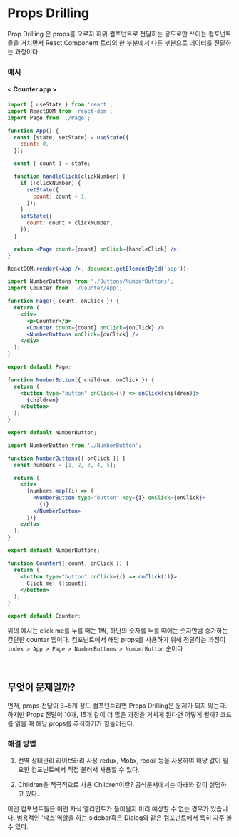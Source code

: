 # Props Drilling

Prop Drilling 은 props를 오로지 하위 컴포넌트로 전달하는 용도로만 쓰이는 컴포넌트들을 거치면서 React Component 트리의 한 부분에서 다른 부분으로 데이터를 전달하는 과정이다.

### 예시

#### < Counter app >

```jsx
import { useState } from 'react';
import ReactDOM from 'react-dom';
import Page from './Page';

function App() {
  const [state, setState] = useState({
    count: 0,
  });

  const { count } = state;

  function handleClick(clickNumber) {
    if (!clickNumber) {
      setState({
        count: count + 1,
      });
    }
    setState({
      count: count + clickNumber,
    });
  }

  return <Page count={count} onClick={handleClick} />;
}

ReactDOM.render(<App />, document.getElementById('app'));
```

```jsx
import NumberButtons from './Buttons/NumberButtons';
import Counter from './Counter/App';

function Page({ count, onClick }) {
  return (
    <div>
      <p>Counter</p>
      <Counter count={count} onClick={onClick} />
      <NumberButtons onClick={onClick} />
    </div>
  );
}

export default Page;
```

```jsx
function NumberButton({ children, onClick }) {
  return (
    <button type="button" onClick={() => onClick(children)}>
      {children}
    </button>
  );
}

export default NumberButton;
```

```jsx
import NumberButton from './NumberButton';

function NumberButtons({ onClick }) {
  const numbers = [1, 2, 3, 4, 5];

  return (
    <div>
      {numbers.map((i) => (
        <NumberButton type="button" key={i} onClick={onClick}>
          {i}
        </NumberButton>
      ))}
    </div>
  );
}

export default NumberButtons;
```

```jsx
function Counter({ count, onClick }) {
  return (
    <button type="button" onClick={() => onClick(1)}>
      Click me! ({count})
    </button>
  );
}

export default Counter;
```

위의 예시는 click me를 누를 때는 1씩, 하단의 숫자를 누를 때에는 숫자만큼 증가하는 간단한 counter 앱이다.
컴포넌트에서 해당 props를 사용하기 위해 전달하는 과정이
`index > App > Page > NumberButtons > NumberButton` 순이다

<br />

## 무엇이 문제일까?

먼저, props 전달이 3~5개 정도 컴포넌트라면 Props Drilling은 문제가 되지 않는다. 하지만 Props 전달이 10개, 15개 같이 더 많은 과정을 거치게 된다면 어떻게 될까? 코드를 읽을 때 해당 props를 추적하기가 힘들어진다.

### 해결 방법

1. 전역 상태관리 라이브러리 사용
   redux, Mobx, recoil 등을 사용하여 해당 값이 필요한 컴포넌트에서 직접 불러서 사용할 수 있다.

2. Children을 적극적으로 사용
   Children이란?
   공식문서에서는 아래와 같이 설명하고 있다.

어떤 컴포넌트들은 어떤 자식 엘리먼트가 들어올지 미리 예상할 수 없는 경우가 있습니다. 범용적인 '박스'역할을 하는 sidebar혹은 Dialog와 같은 컴포넌트에서 특히 자주 볼 수 있다.
